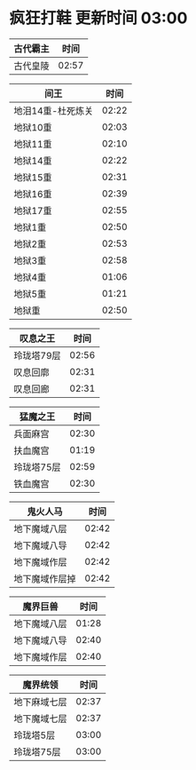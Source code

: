 # 疯狂打鞋 更新时间 03:00

| 古代霸主   | 时间    |
|--------|-------|
| 古代皇陵 | 02:57 |

| 间王   | 时间    |
|--------|-------|
| 地泪14重-杜死炼关 | 02:22 |
| 地狱10重 | 02:03 |
| 地狱11重 | 02:10 |
| 地狱14重 | 02:22 |
| 地狱15重 | 02:31 |
| 地狱16重 | 02:39 |
| 地狱17重 | 02:55 |
| 地狱1重 | 02:50 |
| 地狱2重 | 02:53 |
| 地狱3重 | 02:58 |
| 地狱4重 | 01:06 |
| 地狱5重 | 01:21 |
| 地狱重 | 02:50 |

| 叹息之王   | 时间    |
|--------|-------|
| 玲珑塔79层 | 02:56 |
| 叹息回廓 | 02:31 |
| 叹息回廊 | 02:31 |

| 猛魔之王   | 时间    |
|--------|-------|
| 兵面麻宫 | 02:30 |
| 扶血魔宫 | 01:19 |
| 玲珑塔75层 | 02:59 |
| 铁血魔宫 | 02:30 |

| 鬼火人马   | 时间    |
|--------|-------|
| 地下魔域八层 | 02:42 |
| 地下魔域八导 | 02:42 |
| 地下魔域作层 | 02:42 |
| 地下魔域作层掉 | 02:42 |

| 魔界巨兽   | 时间    |
|--------|-------|
| 地下魔域八层 | 01:28 |
| 地下魔域八导 | 02:40 |
| 地下魔域作层 | 02:40 |

| 魔界统领   | 时间    |
|--------|-------|
| 地下麻域七层 | 02:37 |
| 地下魔域七层 | 02:37 |
| 玲珑塔5层 | 03:00 |
| 玲珑塔75层 | 03:00 |